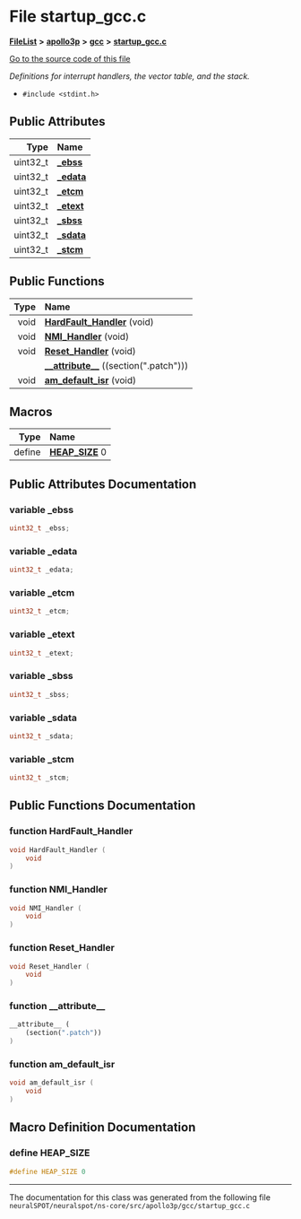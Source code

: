 

# File startup\_gcc.c



[**FileList**](files.md) **>** [**apollo3p**](dir_2eb28cd4eb479aaf73d8bfdd9ecf519f.md) **>** [**gcc**](dir_c93f3b8c23cb6878000160df7e1bdfa6.md) **>** [**startup\_gcc.c**](apollo3p_2gcc_2startup__gcc_8c.md)

[Go to the source code of this file](apollo3p_2gcc_2startup__gcc_8c_source.md)

_Definitions for interrupt handlers, the vector table, and the stack._ 

* `#include <stdint.h>`





















## Public Attributes

| Type | Name |
| ---: | :--- |
|  uint32\_t | [**\_ebss**](#variable-_ebss)  <br> |
|  uint32\_t | [**\_edata**](#variable-_edata)  <br> |
|  uint32\_t | [**\_etcm**](#variable-_etcm)  <br> |
|  uint32\_t | [**\_etext**](#variable-_etext)  <br> |
|  uint32\_t | [**\_sbss**](#variable-_sbss)  <br> |
|  uint32\_t | [**\_sdata**](#variable-_sdata)  <br> |
|  uint32\_t | [**\_stcm**](#variable-_stcm)  <br> |
















## Public Functions

| Type | Name |
| ---: | :--- |
|  void | [**HardFault\_Handler**](#function-hardfault_handler) (void) <br> |
|  void | [**NMI\_Handler**](#function-nmi_handler) (void) <br> |
|  void | [**Reset\_Handler**](#function-reset_handler) (void) <br> |
|   | [**\_\_attribute\_\_**](#function-__attribute__) ((section(".patch"))) <br> |
|  void | [**am\_default\_isr**](#function-am_default_isr) (void) <br> |



























## Macros

| Type | Name |
| ---: | :--- |
| define  | [**HEAP\_SIZE**](apollo3p_2gcc_2startup__gcc_8c.md#define-heap_size)  0<br> |

## Public Attributes Documentation




### variable \_ebss 

```C++
uint32_t _ebss;
```






### variable \_edata 

```C++
uint32_t _edata;
```






### variable \_etcm 

```C++
uint32_t _etcm;
```






### variable \_etext 

```C++
uint32_t _etext;
```






### variable \_sbss 

```C++
uint32_t _sbss;
```






### variable \_sdata 

```C++
uint32_t _sdata;
```






### variable \_stcm 

```C++
uint32_t _stcm;
```



## Public Functions Documentation




### function HardFault\_Handler 

```C++
void HardFault_Handler (
    void
) 
```






### function NMI\_Handler 

```C++
void NMI_Handler (
    void
) 
```






### function Reset\_Handler 

```C++
void Reset_Handler (
    void
) 
```






### function \_\_attribute\_\_ 

```C++
__attribute__ (
    (section(".patch"))
) 
```






### function am\_default\_isr 

```C++
void am_default_isr (
    void
) 
```



## Macro Definition Documentation





### define HEAP\_SIZE 

```C++
#define HEAP_SIZE 0
```




------------------------------
The documentation for this class was generated from the following file `neuralSPOT/neuralspot/ns-core/src/apollo3p/gcc/startup_gcc.c`

